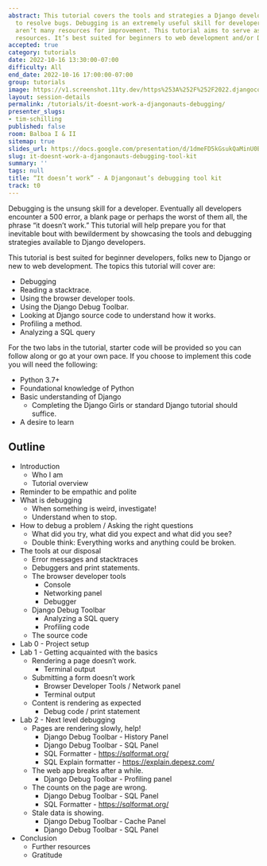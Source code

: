 ```yaml
---
abstract: This tutorial covers the tools and strategies a Django developer can use
  to resolve bugs. Debugging is an extremely useful skill for developers, but there
  aren’t many resources for improvement. This tutorial aims to serve as one of those
  resources. It’s best suited for beginners to web development and/or Django.
accepted: true
category: tutorials
date: 2022-10-16 13:30:00-07:00
difficulty: All
end_date: 2022-10-16 17:00:00-07:00
group: tutorials
image: https://v1.screenshot.11ty.dev/https%253A%252F%252F2022.djangocon.us%252Fpresenters%252Ftim-schilling%252F/opengraph/
layout: session-details
permalink: /tutorials/it-doesnt-work-a-djangonauts-debugging/
presenter_slugs:
- tim-schilling
published: false
room: Balboa I & II
sitemap: true
slides_url: https://docs.google.com/presentation/d/1dmeFD5kGsukQaMinU0BJQyyCeu5ZGR4drc0pJilT10Y/edit?usp=sharing
slug: it-doesnt-work-a-djangonauts-debugging-tool-kit
summary: ''
tags: null
title: “It doesn’t work” - A Djangonaut’s debugging tool kit
track: t0
---
```


Debugging is the unsung skill for a developer. Eventually all developers encounter a 500 error, a blank page or perhaps the worst of them all, the phrase “it doesn’t work.” This tutorial will help prepare you for that inevitable bout with bewilderment by showcasing the tools and debugging strategies available to Django developers.

This tutorial is best suited for beginner developers, folks new to Django or new to web development. The topics this tutorial will cover are:

- Debugging
- Reading a stacktrace.
- Using the browser developer tools.
- Using the Django Debug Toolbar.
- Looking at Django source code to understand how it works.
- Profiling a method.
- Analyzing a SQL query

For the two labs in the tutorial,  starter code will be provided so you can follow along or go at your own pace. If you choose to implement this code you will need the following:

- Python 3.7+
- Foundational knowledge of Python
- Basic understanding of Django
  - Completing the Django Girls or standard Django tutorial should suffice.
- A desire to learn


Outline
--------

- Introduction
  - Who I am
  - Tutorial overview
- Reminder to be empathic and polite
- What is debugging
  - When something is weird, investigate!
  - Understand when to stop.
- How to debug a problem / Asking the right questions
  - What did you try, what did you expect and what did you see?
  - Double think: Everything works and anything could be broken.
- The tools at our disposal
  - Error messages and stacktraces
  - Debuggers and print statements.
  - The browser developer tools
    - Console
    - Networking panel
    - Debugger
  - Django Debug Toolbar
    - Analyzing a SQL query
    - Profiling code
  - The source code
- Lab 0 - Project setup
- Lab 1 - Getting acquainted with the basics
  - Rendering a page doesn’t work.
    - Terminal output
  - Submitting a form doesn’t work
    - Browser Developer Tools / Network panel
    - Terminal output
  - Content is rendering as expected
    - Debug code / print statement
- Lab 2 - Next level debugging
  - Pages are rendering slowly, help!
    - Django Debug Toolbar - History Panel
    - Django Debug Toolbar - SQL Panel
    - SQL Formatter - https://sqlformat.org/
    - SQL Explain formatter - https://explain.depesz.com/
  - The web app breaks after a while.
    - Django Debug Toolbar - Profiling panel
  - The counts on the page are wrong.
    - Django Debug Toolbar - SQL Panel
    - SQL Formatter - https://sqlformat.org/
  - Stale data is showing.
    - Django Debug Toolbar - Cache Panel
    - Django Debug Toolbar - SQL Panel
- Conclusion
  - Further resources
  - Gratitude
